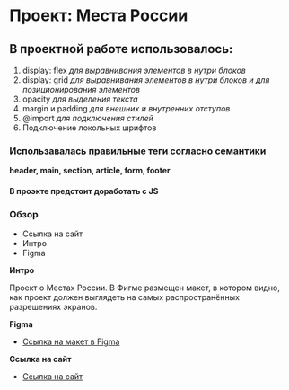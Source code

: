 # Проект: Места России
## В проектной работе использовалось:
1. display: flex *для выравнивания элементов в нутри блоков*
2. display: grid *для выравнивания элементов в нутри блоков и для позиционирования элементов*
3. opacity *для выделения текста*
4. margin и padding *для внешних и внутренних отступов*
5. @import *для подключения стилей*
6. Подключение локольных шрифтов
### Использавалась правильные теги согласно семантики
**header, main, section, article, form, footer**
#### В проэкте предстоит доработать с JS

### Обзор
* Ссылка на сайт
* Интро
* Figma

**Интро**

Проект о Местах России.
В Фигме размещен макет, в котором видно, как проект должен выглядеть на самых распространённых разрешениях экранов.

**Figma**

* [Ссылка на макет в Figma]([https://www.figma.com/file/5S2WSbEFL6awjVWJ0NWL8Q/Sprint-3_-Russia-_-desktop-mobile?node-id=28503%3A0](https://www.figma.com/file/2cn9N9jSkmxD84oJik7xL7/JavaScript.-Sprint-4?type=design&node-id=0-1))

**Ссылка на сайт**
* [Ссылка на сайт](https://rde161rus.github.io/mesto/)
